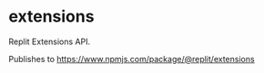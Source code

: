 # extensions

Replit Extensions API.

Publishes to https://www.npmjs.com/package/@replit/extensions
